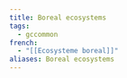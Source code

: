 ```yaml
---
title: Boreal ecosystems
tags:
  - gccommon
french:
  - "[[Ecosysteme boreal]]"
aliases: Boreal ecosystems
---
```

